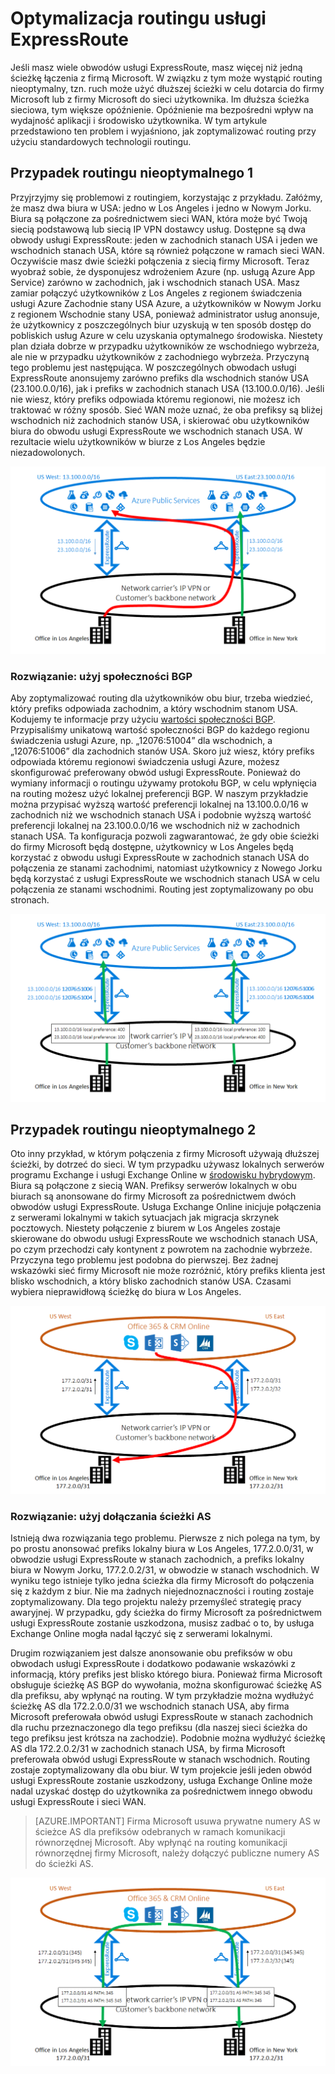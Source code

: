<properties
   pageTitle="Optymalizacja routingu usługi ExpressRoute| Microsoft Azure"
   description="Ta strona zawiera szczegółowe informacje dotyczące optymalizacji routingu, gdy klient ma więcej niż jeden obwód usługi ExpressRoute łączący firmę Microsoft z siecią firmową klienta."
   documentationCenter="na"
   services="expressroute"
   authors="charwen"
   manager="carmonm"
   editor=""/>
<tags
   ms.service="expressroute"
   ms.devlang="na"
   ms.topic="get-started-article"
   ms.tgt_pltfrm="na"
   ms.workload="infrastructure-services"
   ms.date="06/07/2016"
   ms.author="charwen"/>


# Optymalizacja routingu usługi ExpressRoute
Jeśli masz wiele obwodów usługi ExpressRoute, masz więcej niż jedną ścieżkę łączenia z firmą Microsoft. W związku z tym może wystąpić routing nieoptymalny, tzn. ruch może użyć dłuższej ścieżki w celu dotarcia do firmy Microsoft lub z firmy Microsoft do sieci użytkownika. Im dłuższa ścieżka sieciowa, tym większe opóźnienie. Opóźnienie ma bezpośredni wpływ na wydajność aplikacji i środowisko użytkownika. W tym artykule przedstawiono ten problem i wyjaśniono, jak zoptymalizować routing przy użyciu standardowych technologii routingu.

## Przypadek routingu nieoptymalnego 1
Przyjrzyjmy się problemowi z routingiem, korzystając z przykładu. Załóżmy, że masz dwa biura w USA: jedno w Los Angeles i jedno w Nowym Jorku. Biura są połączone za pośrednictwem sieci WAN, która może być Twoją siecią podstawową lub siecią IP VPN dostawcy usług. Dostępne są dwa obwody usługi ExpressRoute: jeden w zachodnich stanach USA i jeden we wschodnich stanach USA, które są również połączone w ramach sieci WAN. Oczywiście masz dwie ścieżki połączenia z siecią firmy Microsoft. Teraz wyobraź sobie, że dysponujesz wdrożeniem Azure (np. usługą Azure App Service) zarówno w zachodnich, jak i wschodnich stanach USA. Masz zamiar połączyć użytkowników z Los Angeles z regionem świadczenia usługi Azure Zachodnie stany USA Azure, a użytkowników w Nowym Jorku z regionem Wschodnie stany USA, ponieważ administrator usług anonsuje, że użytkownicy z poszczególnych biur uzyskują w ten sposób dostęp do pobliskich usług Azure w celu uzyskania optymalnego środowiska. Niestety plan działa dobrze w przypadku użytkowników ze wschodniego wybrzeża, ale nie w przypadku użytkowników z zachodniego wybrzeża. Przyczyną tego problemu jest następująca. W poszczególnych obwodach usługi ExpressRoute anonsujemy zarówno prefiks dla wschodnich stanów USA (23.100.0.0/16), jak i prefiks w zachodnich stanach USA (13.100.0.0/16). Jeśli nie wiesz, który prefiks odpowiada któremu regionowi, nie możesz ich traktować w różny sposób. Sieć WAN może uznać, że oba prefiksy są bliżej wschodnich niż zachodnich stanów USA, i skierować obu użytkowników biura do obwodu usługi ExpressRoute we wschodnich stanach USA. W rezultacie wielu użytkowników w biurze z Los Angeles będzie niezadowolonych.

![](./media/expressroute-optimize-routing/expressroute-case1-problem.png)

### Rozwiązanie: użyj społeczności BGP
Aby zoptymalizować routing dla użytkowników obu biur, trzeba wiedzieć, który prefiks odpowiada zachodnim, a który wschodnim stanom USA. Kodujemy te informacje przy użyciu [wartości społeczności BGP](expressroute-routing.md). Przypisaliśmy unikatową wartość społeczności BGP do każdego regionu świadczenia usługi Azure, np. „12076:51004” dla wschodnich, a „12076:51006” dla zachodnich stanów USA. Skoro już wiesz, który prefiks odpowiada któremu regionowi świadczenia usługi Azure, możesz skonfigurować preferowany obwód usługi ExpressRoute. Ponieważ do wymiany informacji o routingu używamy protokołu BGP, w celu wpłynięcia na routing możesz użyć lokalnej preferencji BGP. W naszym przykładzie można przypisać wyższą wartość preferencji lokalnej na 13.100.0.0/16 w zachodnich niż we wschodnich stanach USA i podobnie wyższą wartość preferencji lokalnej na 23.100.0.0/16 we wschodnich niż w zachodnich stanach USA. Ta konfiguracja pozwoli zagwarantować, że gdy obie ścieżki do firmy Microsoft będą dostępne, użytkownicy w Los Angeles będą korzystać z obwodu usługi ExpressRoute w zachodnich stanach USA do połączenia ze stanami zachodnimi, natomiast użytkownicy z Nowego Jorku będą korzystać z usługi ExpressRoute we wschodnich stanach USA w celu połączenia ze stanami wschodnimi. Routing jest zoptymalizowany po obu stronach. 

![](./media/expressroute-optimize-routing/expressroute-case1-solution.png)

## Przypadek routingu nieoptymalnego 2
Oto inny przykład, w którym połączenia z firmy Microsoft używają dłuższej ścieżki, by dotrzeć do sieci. W tym przypadku używasz lokalnych serwerów programu Exchange i usługi Exchange Online w [środowisku hybrydowym](https://technet.microsoft.com/library/jj200581%28v=exchg.150%29.aspx). Biura są połączone z siecią WAN. Prefiksy serwerów lokalnych w obu biurach są anonsowane do firmy Microsoft za pośrednictwem dwóch obwodów usługi ExpressRoute. Usługa Exchange Online inicjuje połączenia z serwerami lokalnymi w takich sytuacjach jak migracja skrzynek pocztowych. Niestety połączenie z biurem w Los Angeles zostaje skierowane do obwodu usługi ExpressRoute we wschodnich stanach USA, po czym przechodzi cały kontynent z powrotem na zachodnie wybrzeże. Przyczyna tego problemu jest podobna do pierwszej. Bez żadnej wskazówki sieć firmy Microsoft nie może rozróżnić, który prefiks klienta jest blisko wschodnich, a który blisko zachodnich stanów USA. Czasami wybiera nieprawidłową ścieżkę do biura w Los Angeles.

![](./media/expressroute-optimize-routing/expressroute-case2-problem.png)

### Rozwiązanie: użyj dołączania ścieżki AS
Istnieją dwa rozwiązania tego problemu. Pierwsze z nich polega na tym, by po prostu anonsować prefiks lokalny biura w Los Angeles, 177.2.0.0/31, w obwodzie usługi ExpressRoute w stanach zachodnich, a prefiks lokalny biura w Nowym Jorku, 177.2.0.2/31, w obwodzie w stanach wschodnich. W wyniku tego istnieje tylko jedna ścieżka dla firmy Microsoft do połączenia się z każdym z biur. Nie ma żadnych niejednoznaczności i routing zostaje zoptymalizowany. Dla tego projektu należy przemyśleć strategię pracy awaryjnej. W przypadku, gdy ścieżka do firmy Microsoft za pośrednictwem usługi ExpressRoute zostanie uszkodzona, musisz zadbać o to, by usługa Exchange Online mogła nadal łączyć się z serwerami lokalnymi. 

Drugim rozwiązaniem jest dalsze anonsowanie obu prefiksów w obu obwodach usługi ExpressRoute i dodatkowo podawanie wskazówki z informacją, który prefiks jest blisko którego biura. Ponieważ firma Microsoft obsługuje ścieżkę AS BGP do wywołania, można skonfigurować ścieżkę AS dla prefiksu, aby wpłynąć na routing. W tym przykładzie można wydłużyć ścieżkę AS dla 172.2.0.0/31 we wschodnich stanach USA, aby firma Microsoft preferowała obwód usługi ExpressRoute w stanach zachodnich dla ruchu przeznaczonego dla tego prefiksu (dla naszej sieci ścieżka do tego prefiksu jest krótsza na zachodzie). Podobnie można wydłużyć ścieżkę AS dla 172.2.0.2/31 w zachodnich stanach USA, by firma Microsoft preferowała obwód usługi ExpressRoute w stanach wschodnich. Routing zostaje zoptymalizowany dla obu biur. W tym projekcie jeśli jeden obwód usługi ExpressRoute zostanie uszkodzony, usługa Exchange Online może nadal uzyskać dostęp do użytkownika za pośrednictwem innego obwodu usługi ExpressRoute i sieci WAN. 

>[AZURE.IMPORTANT] Firma Microsoft usuwa prywatne numery AS w ścieżce AS dla prefiksów odebranych w ramach komunikacji równorzędnej Microsoft. Aby wpłynąć na routing komunikacji równorzędnej firmy Microsoft, należy dołączyć publiczne numery AS do ścieżki AS.

![](./media/expressroute-optimize-routing/expressroute-case2-solution.png)



<!--HONumber=Sep16_HO3-->


